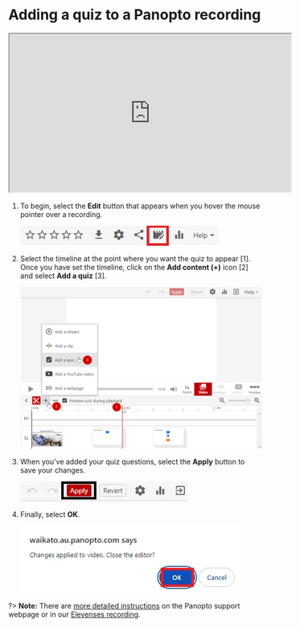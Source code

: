 # Adding a quiz to a Panopto recording

<iframe width="560" height="315" src="https://www.youtube.com/embed/yAvWM8bF2E4?si=8PsNgdCM1QKXFnLY"></iframe>

1. To begin, select the **Edit** button that appears when you hover the mouse pointer over a recording.
   
   ![](images/staff-panopto-adding-a-quiz-edit-button-selected.png)
   
2. Select the timeline at the point where you want the quiz to appear [1]. Once you have set the timeline, click on the **Add content (+)** icon [2] and select **Add a quiz** [3].

   ![](images/panopto_quiz.png)

3. When you’ve added your quiz questions, select the **Apply** button to save your changes.

   ![](images/staff-panopto-adding-a-quiz-apply-button-selected.png)
   
4. Finally, select **OK**.

   ![](images/staff-panopto-adding-a-quiz-ok-selected.png)

?> **Note:** There are [more detailed instructions](https://support.panopto.com/s/article/How-to-Add-a-Quiz-to-a-Video) on the Panopto support webpage or in our [Elevenses recording](https://coursecast.its.waikato.ac.nz/Panopto/Pages/Viewer.aspx?id=7949810a-4109-4987-b944-abde009665d0).
